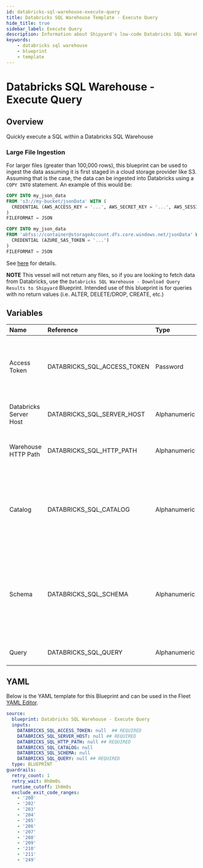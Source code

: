 ```yaml
---
id: databricks-sql-warehouse-execute-query
title: Databricks SQL Warehouse Template - Execute Query
hide_title: true
sidebar_label: Execute Query
description: Information about Shipyard's low-code Databricks SQL Warehouse Execute Query blueprint. Quickly execute a SQL within a Databricks SQL Warehouse 
keywords:
    - databricks sql warehouse
    - blueprint
    - template
---
```


# Databricks SQL Warehouse - Execute Query

## Overview
Quickly execute a SQL within a Databricks SQL Warehouse

### Large File Ingestion
For larger files (greater than 100,000 rows), this blueprint can be used to ingest the data assuming it is first staged in a cloud storage provider like S3. Assuming that is the case, the data can be ingested into Databricks using a `COPY INTO` statement. An example of this would be:

```sql
COPY INTO my_json_data
FROM 's3://my-bucket/jsonData' WITH (
  CREDENTIAL (AWS_ACCESS_KEY = '...', AWS_SECRET_KEY = '...', AWS_SESSION_TOKEN = '...')
)
FILEFORMAT = JSON

COPY INTO my_json_data
FROM 'abfss://container@storageAccount.dfs.core.windows.net/jsonData' WITH (
  CREDENTIAL (AZURE_SAS_TOKEN = '...')
)
FILEFORMAT = JSON
```

See [here](https://docs.databricks.com/en/sql/language-manual/delta-copy-into.html) for details. 


**NOTE**
This vessel will not return any files, so if you are looking to fetch data from Databricks, use the `Databricks SQL Warehouse - Download Query Results to Shipyard` Blueprint. Intended use of this blueprint is for queries with no return values (i.e. ALTER, DELETE/DROP, CREATE, etc.)

## Variables

| Name | Reference | Type | Required | Default | Options | Description |
|:-----|:----------|:-----|:---------|:--------|:--------|:------------|
| Access Token | DATABRICKS_SQL_ACCESS_TOKEN  | Password |:white_check_mark: | - | - | The access token generated in Databricks for programatic access |
| Databricks Server Host | DATABRICKS_SQL_SERVER_HOST  | Alphanumeric |:white_check_mark: | - | - | The URL address of the SQL warehouse |
| Warehouse HTTP Path | DATABRICKS_SQL_HTTP_PATH  | Alphanumeric |:white_check_mark: | - | - | The extended path for the SQL warehouse |
| Catalog | DATABRICKS_SQL_CATALOG  | Alphanumeric |:heavy_minus_sign: | - | - | The optional catalog to connect to. If none is provided, this will default to Hive Metastore |
| Schema | DATABRICKS_SQL_SCHEMA  | Alphanumeric |:heavy_minus_sign: | - | - | The optional schema to connect to. If none is provided, the blueprint will connect to the `default` schema |
| Query | DATABRICKS_SQL_QUERY  | Alphanumeric |:white_check_mark: | - | - | The query to send to Databricks |


## YAML
Below is the YAML template for this Blueprint and can be used in the Fleet [YAML Editor](../../reference/fleets/yaml-editor.md).
```yaml
source:
  blueprint: Databricks SQL Warehouse - Execute Query
  inputs:
    DATABRICKS_SQL_ACCESS_TOKEN: null  ## REQUIRED
    DATABRICKS_SQL_SERVER_HOST: null ## REQUIRED
    DATABRICKS_SQL_HTTP_PATH: null ## REQUIRED
    DATABRICKS_SQL_CATALOG: null
    DATABRICKS_SQL_SCHEMA: null
    DATABRICKS_SQL_QUERY: null ## REQUIRED
  type: BLUEPRINT
guardrails:
  retry_count: 1
  retry_wait: 0h0m0s
  runtime_cutoff: 1h0m0s
  exclude_exit_code_ranges:
    - '200'
    - '202'
    - '203'
    - '204'
    - '205'
    - '206'
    - '207'
    - '208'
    - '209'
    - '210'
    - '211'
    - '249'

```
